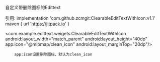 自定义带删除图标的Edittext

引用:
implementation 'com.github.zcmgit:ClearableEditTextWithIcon:v1.1'
maven { url 'https://jitpack.io' }

<com.example.edittext.weigets.ClearableEditTextWithIcon
        android:layout_width="match_parent"
        android:layout_height="40dp"
        app:icon="@mipmap/clean_icon"
        android:layout_marginTop="20dp"/>
        
        app:icon设置删除图标，默认为clean_icon
